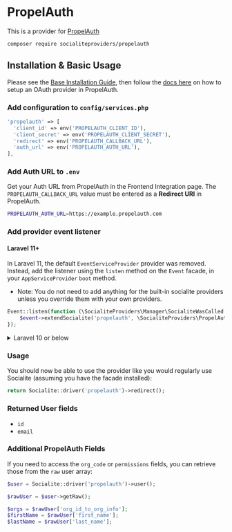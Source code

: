 # PropelAuth

This is a provider for [PropelAuth](https://propelauth.com/)

```bash
composer require socialiteproviders/propelauth
```

## Installation & Basic Usage

Please see the [Base Installation Guide](https://socialiteproviders.com/usage/), then follow the [docs here](https://docs.propelauth.com/overview/authentication/oauth2) on how to setup an OAuth provider in PropelAuth.

### Add configuration to `config/services.php`

```php
'propelauth' => [
  'client_id' => env('PROPELAUTH_CLIENT_ID'),
  'client_secret' => env('PROPELAUTH_CLIENT_SECRET'),
  'redirect' => env('PROPELAUTH_CALLBACK_URL'),
  'auth_url' => env('PROPELAUTH_AUTH_URL'),
],
```

### Add Auth URL to `.env`

Get your Auth URL from PropelAuth in the Frontend Integration page. The `PROPELAUTH_CALLBACK_URL` value must be entered as a **Redirect URI** in PropelAuth.

```bash
PROPELAUTH_AUTH_URL=https://example.propelauth.com
```

### Add provider event listener

#### Laravel 11+

In Laravel 11, the default `EventServiceProvider` provider was removed. Instead, add the listener using the `listen` method on the `Event` facade, in your `AppServiceProvider` `boot` method.

* Note: You do not need to add anything for the built-in socialite providers unless you override them with your own providers.

```php
Event::listen(function (\SocialiteProviders\Manager\SocialiteWasCalled $event) {
    $event->extendSocialite('propelauth', \SocialiteProviders\PropelAuth\Provider::class);
});
```
<details>
<summary>
Laravel 10 or below
</summary>
Configure the package's listener to listen for `SocialiteWasCalled` events.

Add the event to your `listen[]` array in `app/Providers/EventServiceProvider`. See the [Base Installation Guide](https://socialiteproviders.com/usage/) for detailed instructions.

```php
protected $listen = [
    \SocialiteProviders\Manager\SocialiteWasCalled::class => [
        // ... other providers
        \SocialiteProviders\PropelAuth\PropelAuthExtendSocialite::class.'@handle',
    ],
];
```
</details>

### Usage

You should now be able to use the provider like you would regularly use Socialite (assuming you have the facade installed):

```php
return Socialite::driver('propelauth')->redirect();
```

### Returned User fields

-   `id`
-   `email`


### Additional PropelAuth Fields

If you need to access the `org_code` or `permissions` fields, you can retrieve those from the `raw` user array:

```php
$user = Socialite::driver('propelauth')->user();

$rawUser = $user->getRaw();

$orgs = $rawUser['org_id_to_org_info'];
$firstName = $rawUser['first_name'];
$lastName = $rawUser['last_name'];
```
